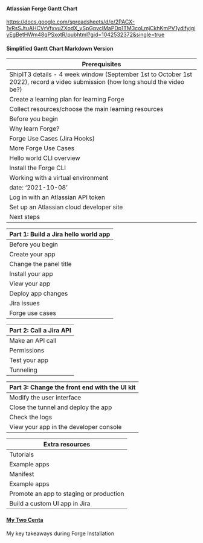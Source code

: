
#### Atlassian Forge Gantt Chart
<https://docs.google.com/spreadsheets/d/e/2PACX-1vRsSJtuAHCVrVfxvuZXodX_ySpGpvclMaPDp1TM3coLmjCkhKmPV1ydlfyigiyEgBetHWm48qPSxotR/pubhtml?gid=1042532372&single=true>

#### Simplified Gantt Chart Markdown Version

| Prerequisites | 
| ----------- |
| 		ShipIT3 details - 4 week window (September 1st to October 1st 2022), record a video submission (how long should the video be?) |
| Create a learning plan for learning Forge	 |
| Collect resources/choose the main learning resources	 |
| Before you begin	 |
| Why learn Forge?	 |
| Forge Use Cases (Jira Hooks) |
| More Forge Use Cases |
| Hello world CLI overview |
| Install the Forge CLI |
| Working with a virtual environment |
| date: ‘2021-10-08’ |
| Log in with an Atlassian API token |
| Set up an Atlassian cloud developer site |
|Next steps |


| Part 1: Build a Jira hello world app | 
| ----------- |
| Before you begin	 |
| Create your app	 |
| Change the panel title |
| Install your app |
| View your app |
| Deploy app changes |
| Jira issues |
| Forge use cases |

| Part 2: Call a Jira API | 
| ----------- |
| Make an API call |
| Permissions	 |
| Test your app |
| Tunneling |

| Part 3: Change the front end with the UI kit | 
| ----------- |
| Modify the user interface |
| Close the tunnel and deploy the app	 |
| Check the logs |
| View your app in the developer console |

| Extra resources | 
| ----------- |
| Tutorials |
| Example apps	 |
| Manifest |
| Example apps |
| Promote an app to staging or production |
| Build a custom UI app in Jira |


#### [My Two Centa](/Atlassian_Forge/my_two_cents.md)

My key takeaways during Forge Installation


